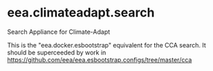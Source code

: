 # eea.climateadapt.search
Search Appliance for Climate-Adapt

This is the "eea.docker.esbootstrap" equivalent for the CCA search. It should be superceeded by work in 
https://github.com/eea/eea.esbootstrap.configs/tree/master/cca
